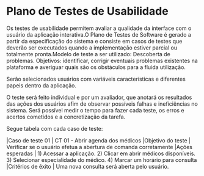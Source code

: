 # Plano de Testes de Usabilidade

Os testes de usabilidade permitem avaliar a qualidade da interface com o usuário da aplicação interativa.O Plano de Testes de Software é gerado a partir da especificação do sistema e consiste em casos de testes que deverão ser executados quando a implementação estiver parcial ou totalmente pronta.Modelo de teste a ser utilizado: Descoberta de problemas. Objetivos: identificar, corrigir eventuais problemas existentes na plataforma e averiguar quais são os obstáculos para a fluida utilização.

Serão selecionados usuários com variáveis características e diferentes papeis dentro da aplicação.

O teste será feito individual e por um avaliador, que anotará os resultados das ações dos usuários afim de observar possíveis falhas e ineficiências no sistema. Será possível medir o tempo para fazer cada teste, os erros e acertos cometidos e a concretização da tarefa.

Segue tabela com cada caso de teste:

|Caso de teste 01   |	CT 01 - Abrir agenda dos médicos
|Objetivo do teste  |	Verificar se o usuário efetua a abertura de comanda corretamente
|Ações esperadas    |	1) Acessar a aplicação. 2) Clicar em abrir médicos disponíveis. 3) Selecionar especialidade do médico. 4) Marcar um horário para consulta
|Critérios de êxito | Uma nova consulta será aberta pelo usuário.

